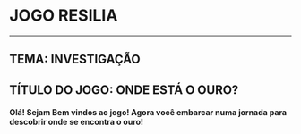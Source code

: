 # JOGO RESILIA

***
## TEMA: INVESTIGAÇÃO
## TÍTULO DO JOGO: ONDE ESTÁ O OURO?

#### Olá! Sejam Bem vindos ao jogo! Agora você embarcar numa jornada para descobrir onde se encontra o ouro!
